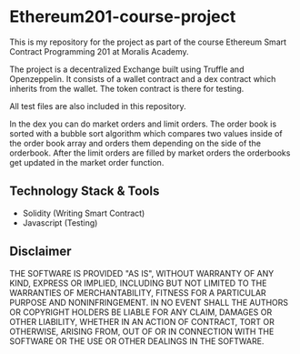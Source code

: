 # Ethereum201-course-project

This is my repository for the project as part of the course Ethereum Smart Contract Programming 201 at Moralis Academy.

The project is a decentralized Exchange built using Truffle and Openzeppelin.
It consists of a wallet contract and a dex contract which inherits from the wallet.
The token contract is there for testing.

All test files are also included in this repository.

In the dex you can do market orders and limit orders.
The order book is sorted with a bubble sort algorithm which compares two values inside of the order book array and orders them depending on the side of the orderbook. 
After the limit orders are filled by market orders the orderbooks get updated in the market order function.

## Technology Stack & Tools

- Solidity (Writing Smart Contract)
- Javascript (Testing)

## Disclaimer
THE SOFTWARE IS PROVIDED "AS IS", WITHOUT WARRANTY OF ANY KIND, EXPRESS OR
IMPLIED, INCLUDING BUT NOT LIMITED TO THE WARRANTIES OF MERCHANTABILITY,
FITNESS FOR A PARTICULAR PURPOSE AND NONINFRINGEMENT. IN NO EVENT SHALL THE
AUTHORS OR COPYRIGHT HOLDERS BE LIABLE FOR ANY CLAIM, DAMAGES OR OTHER
LIABILITY, WHETHER IN AN ACTION OF CONTRACT, TORT OR OTHERWISE, ARISING FROM,
OUT OF OR IN CONNECTION WITH THE SOFTWARE OR THE USE OR OTHER DEALINGS IN
THE SOFTWARE.
